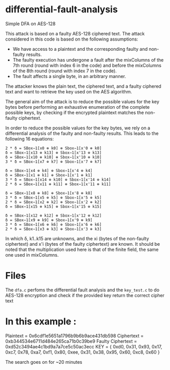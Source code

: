# differential-fault-analysis
Simple DFA on AES-128

This attack is based on a faulty AES-128 ciphered text.
The attack considered in this code is based on the following assumptions:
- We have access to a plaintext and the corresponding faulty and non-faulty results.
- The faulty execution has undergone a fault after the mixColumns of the 7th round (round with index 6 in the code) and before the mixColumns of the 8th round (round with index 7 in the code).
- The fault affects a single byte, in an arbitrary manner.

The attacker knows the plain text, the ciphered text, and a faulty ciphered text and want to retrieve the key used on the AES algorithm.

The general aim of the attack is to reduce the possible values for the key bytes before performing an exhaustive enumeration of the complete possible keys, by checking if the encrypted plaintext matches the non-faulty ciphertext.

In order to reduce the possible values for the key bytes, we rely on a differential analysis of the faulty and non-faulty results. This leads to the following 16 equations:

```
2 * δ = SBox−1[x0 ⊕ k0] ⊕ Sbox−1[x'0 ⊕ k0]
δ = SBox−1[x13 ⊕ k13] ⊕ Sbox−1[x'13 ⊕ k13]
δ = SBox−1[x10 ⊕ k10] ⊕ Sbox−1[x'10 ⊕ k10]
3 * δ = SBox−1[x7 ⊕ k7] ⊕ Sbox−1[x'7 ⊕ k7]

δ = SBox−1[x4 ⊕ k4] ⊕ Sbox−1[x'4 ⊕ k4]
δ = SBox−1[x1 ⊕ k1] ⊕ Sbox−1[x'1 ⊕ k1]
3 * δ = SBox−1[x14 ⊕ k10] ⊕ Sbox−1[x'14 ⊕ k14]
2 * δ = SBox−1[x11 ⊕ k11] ⊕ Sbox−1[x'11 ⊕ k11]

δ = SBox−1[x8 ⊕ k8] ⊕ Sbox−1[x'8 ⊕ k8]
3 * δ = SBox−1[x5 ⊕ k5] ⊕ Sbox−1[x'5 ⊕ k5]
2 * δ = SBox−1[x2 ⊕ k2] ⊕ Sbox−1[x'2 ⊕ k2]
δ = SBox−1[x15 ⊕ k15] ⊕ Sbox−1[x'15 ⊕ k15]

δ = SBox−1[x12 ⊕ k12] ⊕ Sbox−1[x'12 ⊕ k12]
δ = SBox−1[x9 ⊕ k9] ⊕ Sbox−1[x'9 ⊕ k9]
3 * δ = SBox−1[x6 ⊕ k6] ⊕ Sbox−1[x'6 ⊕ k6]
2 * δ = SBox−1[x3 ⊕ k3] ⊕ Sbox−1[x'3 ⊕ k3]
```
In which δ, k1..k15 are unknowns, and the xi (bytes of the non-faulty ciphertext) and x'i (bytes of the faulty ciphertext) are known. It should be noted that the multiplication used here is that of the finite field, the same one used in mixColumns.

# Files 
The ```dfa.c``` perfoms the differential fault analysis and the ```key_test.c``` to do AES-128 encryption and check if the provided key return the correct cipher text

# In this example :
Plaintext = 0x6cdf1e5651a1796b9b6b9ace431db598
Ciphertext = 0xb344534e6711d484e265ca71b0c39be9
Faulty Ciphertext = 0xd52c3494ae4c1bd9a7a7ce5c50ac3ecc
KEY = { 0xd0, 0x31, 0x93, 0x17, 0xc7, 0x78, 0xa7, 0xf1, 0x80, 0xee, 0x31, 0x38, 0x95, 0x60, 0xc8, 0x60 }

The search goes on for ~20 minutes
